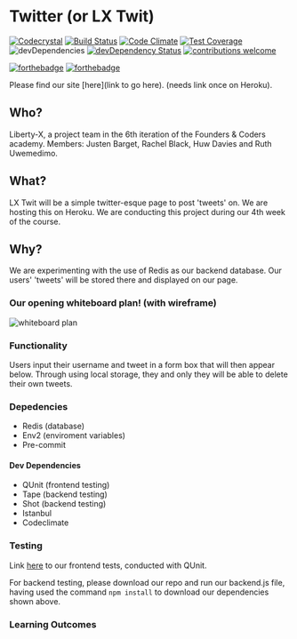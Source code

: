 # Twitter (or LX Twit)


[![Codecrystal](https://img.shields.io/badge/code-crystal-5CB3FF.svg)](http://codecrystal.herokuapp.com/crystalise/liberty-x/twitter/master) [![Build Status](https://travis-ci.org/liberty-x/twitter.svg?branch=master)](https://travis-ci.org/liberty-x/twitter)  [![Code Climate](https://codeclimate.com/github/liberty-x/twitter/badges/gpa.svg)](https://codeclimate.com/github/liberty-x/twitter) [![Test Coverage](https://codeclimate.com/github/liberty-x/twitter/badges/coverage.svg)](https://codeclimate.com/github/liberty-x/twitter/coverage) ![devDependencies](https://david-dm.org/liberty-x/twitter.svg) [![devDependency Status](https://david-dm.org/liberty-x/twitter/dev-status.svg)](https://david-dm.org/liberty-x/twitter#info=devDependencies) [![contributions welcome](https://img.shields.io/badge/contributions-welcome-brightgreen.svg?style=flat)](https://github.com/dwyl/esta/issues)

[![forthebadge](http://forthebadge.com/images/badges/uses-html.svg)](http://forthebadge.com) [![forthebadge](http://forthebadge.com/images/badges/built-with-swag.svg)](http://forthebadge.com)

Please find our site [here](link to go here). (needs link once on Heroku).

## Who?

Liberty-X, a project team in the 6th iteration of the Founders & Coders academy. Members: Justen Barget, Rachel Black, Huw Davies and Ruth Uwemedimo.

## What?

LX Twit will be a simple twitter-esque page to post 'tweets' on. We are hosting this on Heroku. We are conducting this project during our 4th week of the course.

## Why?

We are experimenting with the use of Redis as our backend database. Our users' 'tweets' will be stored there and displayed on our page.

### Our opening whiteboard plan! (with wireframe)

![whiteboard plan](https://files.gitter.im/RachelBLondon/libert-x/aOR8/DSC_0600.JPG "Logo Title Text 1")


### Functionality

Users input their username and tweet in a form box that will then appear below. Through using local storage, they and only they will be able to delete their own tweets.

### Depedencies

* Redis (database)
* Env2 (enviroment variables)
* Pre-commit

#### Dev Dependencies

* QUnit (frontend testing)
* Tape (backend testing)
* Shot (backend testing)
* Istanbul
* Codeclimate 

### Testing

Link [here]() to our frontend tests, conducted with QUnit.

For backend testing, please download our repo and run our backend.js file, having used the command ``npm install`` to download our dependencies shown above.

### Learning Outcomes
